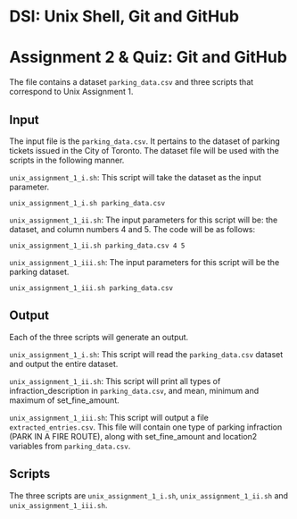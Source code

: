 # DSI: Unix Shell, Git and GitHub
# Assignment 2 & Quiz: Git and GitHub
The file contains a dataset `parking_data.csv` and three scripts that correspond to Unix Assignment 1.

## Input
The input file is the `parking_data.csv`. It pertains to the dataset of parking tickets issued in the City of Toronto. The dataset file will be used with the scripts in the following manner.

`unix_assignment_1_i.sh`: This script will take the dataset as the input parameter.
```
unix_assignment_1_i.sh parking_data.csv
```

`unix_assignment_1_ii.sh`: The input parameters for this script will be: the dataset, and column numbers 4 and 5. The code will be as follows:
```
unix_assignment_1_ii.sh parking_data.csv 4 5
```

`unix_assignment_1_iii.sh`: The input parameters for this script will be the parking dataset.
```
unix_assignment_1_iii.sh parking_data.csv
```

## Output
Each of the three scripts will generate an output.

`unix_assignment_1_i.sh`: This script will read the `parking_data.csv` dataset and output the entire dataset.

`unix_assignment_1_ii.sh`: This script will print all types of infraction_description in `parking_data.csv`, and mean, minimum and maximum of set_fine_amount.

`unix_assignment_1_iii.sh`: This script will output a file `extracted_entries.csv`. This file will contain one type of parking infraction (PARK IN A FIRE ROUTE), along with set_fine_amount and location2 variables from `parking_data.csv`.

## Scripts
The three scripts are `unix_assignment_1_i.sh`, `unix_assignment_1_ii.sh` and `unix_assignment_1_iii.sh`.
